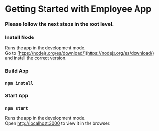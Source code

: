 # Getting Started with Employee App

### Please follow the next steps in the root level.

### Install Node
Runs the app in the development mode.\
Go to [https://nodejs.org/es/download/](https://nodejs.org/es/download/) and install the correct version.

### Build App

### `npm install`

### Start App

### `npm start`

Runs the app in the development mode.\
Open [http://localhost:3000](http://localhost:3000) to view it in the browser.
